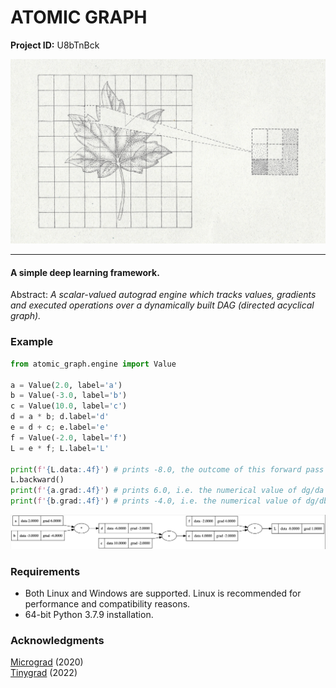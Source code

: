 # ATOMIC GRAPH

**Project ID:**  U8bTnBck

<p align="center">
  <img src="https://github.com/epochlab/atomic_graph/blob/main/sample.png">
</p>

--------------------------------------------------------------------

#### A simple deep learning framework.
Abstract: *A scalar-valued autograd engine which tracks values, gradients and executed operations over a dynamically built DAG (directed acyclical graph).*

### Example

```python
from atomic_graph.engine import Value

a = Value(2.0, label='a')
b = Value(-3.0, label='b')
c = Value(10.0, label='c')
d = a * b; d.label='d'
e = d + c; e.label='e'
f = Value(-2.0, label='f')
L = e * f; L.label='L'

print(f'{L.data:.4f}') # prints -8.0, the outcome of this forward pass
L.backward()
print(f'{a.grad:.4f}') # prints 6.0, i.e. the numerical value of dg/da
print(f'{b.grad:.4f}') # prints -4.0, i.e. the numerical value of dg/db
```

<p align="center">
  <img src="https://github.com/epochlab/atomic_graph/blob/main/node_graph.png">
</p>

### Requirements
- Both Linux and Windows are supported. Linux is recommended for performance and compatibility reasons.
- 64-bit Python 3.7.9 installation.

### Acknowledgments
[Micrograd](https://github.com/karpathy/micrograd) (2020)<br />
[Tinygrad](https://github.com/geohot/tinygrad) (2022)
